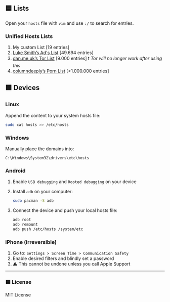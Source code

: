 ## 🟦 Lists

Open your `hosts` file with `vim` and use `:/` to search for entries.

### Unified Hosts Lists

1. My custom List [19 entries]
2. [Luke Smith’s Ad's List](https://github.com/LukeSmithxyz/etc/blob/master/ips) [49.694 entries]
3. [dan.me.uk’s Tor List](https://www.dan.me.uk/torlist/?full) [9.000 entries] ❗ *Tor will no longer work after using this*  
4. [columndeeply’s Porn List](https://github.com/columndeeply/hosts) [>1.000.000 entries]

## 🟩 Devices

### Linux

Append the content to your system hosts file:

```bash
sudo cat hosts >> /etc/hosts
```

### Windows

Manually place the domains into:

```
C:\Windows\System32\drivers\etc\hosts
```

### Android

1. Enable `USB debugging` and `Rooted debugging` on your device  
2. Install `adb` on your computer:

   ```bash
   sudo pacman -S adb
   ```

3. Connect the device and push your local hosts file:

   ```bash
   adb root
   adb remount
   adb push /etc/hosts /system/etc
   ```

### iPhone (irreversible)

1. Go to: `Settings > Screen Time > Communication Safety`  
2. Enable desired filters and blindly set a password  
3. ⚠️ This cannot be undone unless you call Apple Support

---

### 🟦 License

MIT License
